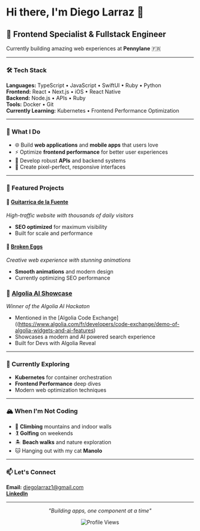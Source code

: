 # Hi there, I'm Diego Larraz 👋

## 🚀 Frontend Specialist & Fullstack Engineer

Currently building amazing web experiences at **Pennylane** 🇫🇷

---

### 🛠️ Tech Stack

**Languages:** TypeScript • JavaScript • SwiftUI • Ruby • Python  
**Frontend:** React • Next.js • iOS • React Native  
**Backend:** Node.js • APIs • Ruby  
**Tools:** Docker • Git  
**Currently Learning:** Kubernetes • Frontend Performance Optimization  

---

### 💼 What I Do

- 🌐 Build **web applications** and **mobile apps** that users love
- ⚡ Optimize **frontend performance** for better user experiences  
- 🔧 Develop robust **APIs** and backend systems
- 🎨 Create pixel-perfect, responsive interfaces

---

### 🌟 Featured Projects

#### 🎸 [Guitarrica de la Fuente](https://guitarricadelafuente.com/)
*High-traffic website with thousands of daily visitors*
- **SEO optimized** for maximum visibility
- Built for scale and performance

#### 🥚 [Broken Eggs](https://brokeneggs.co.uk/)
*Creative web experience with stunning animations*
- **Smooth animations** and modern design
- Currently optimizing SEO performance

### 🥇 [Algolia AI Showcase](https://demo-team-hackathon-demo.netlify.app/)
*Winner of the Algolia AI Hackaton*
- Mentioned in the [Algolia Code Exchange]((https://www.algolia.com/fr/developers/code-exchange/demo-of-algolia-widgets-and-ai-features)
- Showcases a modern and AI powered search experience
- Built for Devs with Algolia Reveal

---

### 🎯 Currently Exploring

- **Kubernetes** for container orchestration
- **Frontend Performance** deep dives
- Modern web optimization techniques

---

### 🏔️ When I'm Not Coding

- 🧗 **Climbing** mountains and indoor walls
- 🏌️ **Golfing** on weekends
- 🏝️ **Beach walks** and nature exploration
- 🐱 Hanging out with my cat **Manolo**

---

### 📫 Let's Connect

**Email:** diegolarraz1@gmail.com
</br>
[**LinkedIn**](https://linkedin.com/in/diego-larraz-22138a175)

---

<div align="center">

*"Building apps, one component at a time"*

![Profile Views](https://komarev.com/ghpvc/?username=diegolarraz&color=blueviolet&style=flat-square)

</div>

